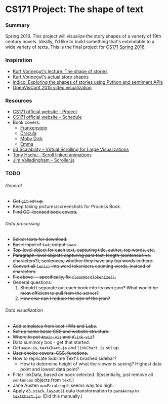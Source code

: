 CS171 Project: The shape of text
=======

### Summary

Spring 2016. This project will visualize the story shapes of a variety of 19th century novels. Ideally, I'd like to build something that's extendable to a wide variety of texts. This is the final project for [CS171 Spring 2016](http://www.cs171.org/2016/). 


### Inspiration
* [Kurt Vonnegut's lecture: The shape of stories](https://www.youtube.com/watch?v=oP3c1h8v2ZQ)
* [Kurt Vonnegut's actual story shapes](http://visual.ly/kurt-vonnegut-shapes-stories-0)
* [indico: Exploring the shapes of stories using Python and sentiment APIs](https://indico.io/blog/plotlines/)
* [OpenVisConf 2015 video visualization](https://openvisconf.com/2015/#videos)

### Resources
* [CS171 official website - Project](http://www.cs171.org/2016/project/)
* [CS171 official website - Schedule](http://www.cs171.org/2016/schedule/)
* Book covers:
    * [Frankenstein](https://commons.wikimedia.org/wiki/File:CC_No_26_Frankenstein_2.JPG)
    * [Dracula](https://en.wikipedia.org/wiki/Dracula#/media/File:Dracula1st.jpeg)
    * [Moby Dick](https://en.wikipedia.org/wiki/File:Moby_Dick_p510_illustration.jpg)
    * [Emma](https://en.wikipedia.org/wiki/File:Emma_title_page_1909.jpg)
* [d3 Scalability – Virtual Scrolling for Large Visualizations](http://www.billdwhite.com/wordpress/2014/05/17/d3-scalability-virtual-scrolling-for-large-visualizations/)
* [Tony Hschu - Scroll linked animations](http://blog.tonyhschu.ca/post/49488608263/technical-write-up-scroll-linked-animations)
* [Jim Valladingham - Scroller.js](http://vallandingham.me/scroller.html)



### TODO

###### General
* ~~Get `git` set up.~~
* Keep taking pictures/screenshots for Process Book.
* ~~Find CC-licensed book covers.~~

###### Data processing
* ~~Select texts for download.~~
* ~~Basic input of `txt`, output `json`.~~
* ~~Top-level object for each text, capturing title, author, top words, etc.~~
* ~~Paragraph-level objects capturing para text, length (sentences vs. characters?), sentences, whether they have any top words in there.~~
* ~~Convert all `len(x)` into word tokenizers counting words, instead of characters.~~
* ~~Fix above -- specifically, fix `cleanWordTokenize()`.~~ 
* General questions:
    1. ~~Should I separate out each book into its own json? What would be most efficient to pull from the server?~~
    2. ~~How else can I reduce the size of the json?~~


###### Data visualization
* ~~Add templates from best HWs and Labs.~~
* ~~Set up some basic CSS and website structure.~~
* ~~Where to put `#main-viz` and `#link-viz`?~~
* Data summary box - get that started.
* Get ~~`main.js`~~, ~~`textChart.js`~~ and `linkChart.js` set up.
* ~~User choice covers: CSS, functions.~~ 
* How to replicate Sublime Text's brushed sidebar? 
    * How to determine height of what the viewer is seeing? Highest data point and lowest data point?
* Filter linkData, based on book selected. (Essentially, just remove all `sentences` objects from `text`.)
* Jane Austen `maxParaLength` seems way too high.
* ~~Apply `d3.stack.layout()` data transformation to `paraArray` in `textChart.js`.~~ (Did this manually.)



